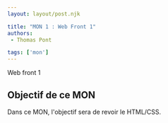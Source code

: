 ```yaml
---
layout: layout/post.njk

title: "MON 1 : Web Front 1"
authors:
 - Thomas Pont

tags: ['mon']
---
```


<!-- Début Résumé -->

Web front 1
<!-- Début Résumé -->

## Objectif de ce MON

Dans ce MON, l'objectif sera de revoir le HTML/CSS.
